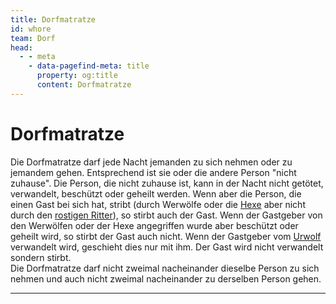 ```yaml
---
title: Dorfmatratze
id: whore
team: Dorf
head:
  - - meta
    - data-pagefind-meta: title
      property: og:title
      content: Dorfmatratze
---
```


# Dorfmatratze <TeamBadge team="Dorf" />

Die Dorfmatratze darf jede Nacht jemanden zu sich nehmen oder zu jemandem gehen. Entsprechend ist sie oder die andere Person "nicht zuhause". Die Person, die nicht zuhause ist, kann in der Nacht nicht getötet, verwandelt, beschützt oder geheilt werden. Wenn aber die Person, die einen Gast bei sich hat, stribt (durch Werwölfe oder die [Hexe](/rollen/hexe) aber nicht durch den [rostigen Ritter](/rollen/rostiger-ritter)), so stirbt auch der Gast. Wenn der Gastgeber von den Werwölfen oder der Hexe angegriffen wurde aber beschützt oder geheilt wird, so stirbt der Gast auch nicht. Wenn der Gastgeber vom [Urwolf](/rollen/urwolf) verwandelt wird, geschieht dies nur mit ihm. Der Gast wird nicht verwandelt sondern stirbt.  
Die Dorfmatratze darf nicht zweimal nacheinander dieselbe Person zu sich nehmen und auch nicht zweimal nacheinander zu derselben Person gehen.

---
